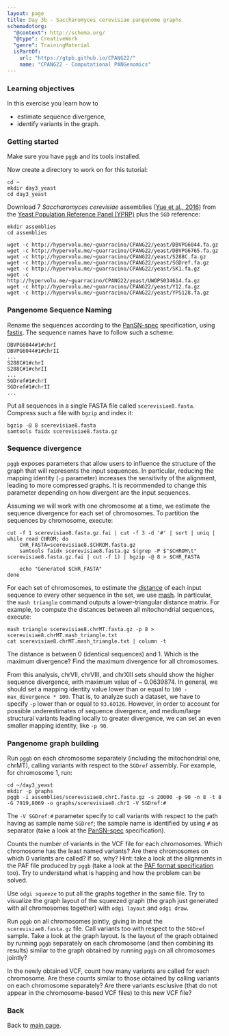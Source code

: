 ```yaml
---
layout: page
title: Day 3b - Saccharomyces cerevisiae pangenome graphs
schemadotorg:
  "@context": http://schema.org/
  "@type": CreativeWork
  "genre": TrainingMaterial
  isPartOf:
    url: "https://gtpb.github.io/CPANG22/"
    name: "CPANG22 - Computational PANGenomics"
---
```


### Learning objectives

In this exercise you learn how to

- estimate sequence divergence,
- identify variants in the graph.

### Getting started

Make sure you have `pggb` and its tools installed.

Now create a directory to work on for this tutorial:

    cd ~
	mkdir day3_yeast
	cd day3_yeast

Download 7 *Saccharomyces cerevisiae* assemblies ([Yue et al., 2016](https://doi.org/10.1038/ng.3847)) from the [Yeast Population Reference Panel (YPRP)](https://yjx1217.github.io/Yeast_PacBio_2016/welcome/) plus the `SGD` reference:

    mkdir assemblies
    cd assemblies

    wget -c http://hypervolu.me/~guarracino/CPANG22/yeast/DBVPG6044.fa.gz
    wget -c http://hypervolu.me/~guarracino/CPANG22/yeast/DBVPG6765.fa.gz
    wget -c http://hypervolu.me/~guarracino/CPANG22/yeast/S288C.fa.gz
    wget -c http://hypervolu.me/~guarracino/CPANG22/yeast/SGDref.fa.gz
    wget -c http://hypervolu.me/~guarracino/CPANG22/yeast/SK1.fa.gz
    wget -c http://hypervolu.me/~guarracino/CPANG22/yeast/UWOPS034614.fa.gz
    wget -c http://hypervolu.me/~guarracino/CPANG22/yeast/Y12.fa.gz
    wget -c http://hypervolu.me/~guarracino/CPANG22/yeast/YPS128.fa.gz


### Pangenome Sequence Naming
    
Rename the sequences according to the [PanSN-spec](https://github.com/pangenome/PanSN-spec) specification, using [fastix](https://github.com/ekg/fastix). The sequence names have to follow such a scheme:

    DBVPG6044#1#chrI
    DBVPG6044#1#chrII
    ...
    S288C#1#chrI
    S288C#1#chrII
    ...
    SGDref#1#chrI
    SGDref#1#chrII
    ...
    
Put all sequences in a single FASTA file called `scerevisiae8.fasta`. Compress such a file with `bgzip` and index it:

    bgzip -@ 8 scerevisiae8.fasta
    samtools faidx scerevisiae8.fasta.gz


### Sequence divergence

`pggb` exposes parameters that allow users to influence the structure of the graph that will represents the input sequences. In particular, reducing the mapping identity (`-p` parameter) increases the sensitivity of the alignment, leading to more compressed graphs. It is recommended to change this parameter depending on how divergent are the input sequences.

Assuming we will work with one chromosome at a time, we estimate the sequence divergence for each set of chromosomes. To partition the sequences by chromosome, execute:

    cut -f 1 scerevisiae8.fasta.gz.fai | cut -f 3 -d '#' | sort | uniq | while read CHROM; do
        CHR_FASTA=scerevisiae8.$CHROM.fasta.gz
        samtools faidx scerevisiae8.fasta.gz $(grep -P $"$CHROM\t" scerevisiae8.fasta.gz.fai | cut -f 1) | bgzip -@ 8 > $CHR_FASTA

        echo "Generated $CHR_FASTA"
    done
    
For each set of chromosomes, to estimate the [distance](https://mash.readthedocs.io/en/latest/distances.html#distance-estimation) of each input sequence to every other sequence in the set, we use [mash](https://doi.org/10.1186/s13059-016-0997-x). In particular, the `mash triangle` command outputs a lower-triangular distance matrix. For example, to compute the distances between all mitochondrial sequences, execute:

    mash triangle scerevisiae8.chrMT.fasta.gz -p 8 > scerevisiae8.chrMT.mash_triangle.txt
    cat scerevisiae8.chrMT.mash_triangle.txt | column -t
    
The distance is between 0 (identical sequences) and 1. Which is the maximum divergence? Find the maximum divergence for all chromosomes.

From this analysis, chrVII, chrVIII, and chrXIII sets should show the higher sequence divergence, with maximum value of ~ 0.0639874. In general, we should set a mapping identity value lower than or equal to `100 - max_divergence * 100`. That is, to analyze such a dataset, we have to specify `-p` lower than or equal to `93.60126`. However, in order to account for possible underestimates of sequence divergence, and medium/large structural variants leading locally to greater divergence, we can set an even smaller mapping identity, like `-p 90`.


### Pangenome graph building

Run `pggb` on each chromosome separately (including the mitochondrial one, chrMT), calling variants with respect to the `SGDref` assembly. For example, for chromosome 1, run:

    cd ~/day3_yeast
    mkdir -p graphs
    pggb -i assemblies/scerevisiae8.chrI.fasta.gz -s 20000 -p 90 -n 8 -t 8 -G 7919,8069 -o graphs/scerevisiae8.chrI -V SGDref:#

The `-V SGDref:#` parameter specify to call variants with respect to the path having as sample name `SGDref`; the sample name is identified by using `#` as separator (take a look at the [PanSN-spec](https://github.com/pangenome/PanSN-spec) specification).

Counts the number of variants in the VCF file for each chromosomes. Which chromosome has the least named variants? Are there chromosomes on which 0 variants are called? If so, why? Hint: take a look at the alignments in the PAF file produced by `pggb` (take a look at the [PAF format specification](https://github.com/lh3/miniasm/blob/master/PAF.md) too). Try to understand what is happing and how the problem can be solved.

Use `odgi squeeze` to put all the graphs together in the same file. Try to visualize the graph layout of the squeezed graph (the graph just generated with all chromosomes together) with `odgi layout` and `odgi draw`.

Run `pggb` on all chromosomes jointly, giving in input the `scerevisiae8.fasta.gz` file. Call variants too with respect to the `SGDref` sample. Take a look at the graph layout. Is the layout of the graph obtained by running `pggb` separately on each chromosome (and then combining its results) similar to the graph obtained by running `pggb` on all chromosomes jointly? 

In the newly obtained VCF, count how many variants are called for each chromosome. Are these counts similar to those obtained by calling variants on each chromosome separately? Are there variants esclusive (that do not appear in the chromosome-based VCF files) to this new VCF file?

### Back

Back to [main page](../index.md).
